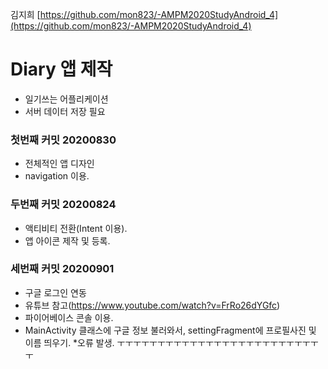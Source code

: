 김지희
[https://github.com/mon823/-AMPM2020StudyAndroid_4](https://github.com/mon823/-AMPM2020StudyAndroid_4)

# Diary 앱 제작
- 일기쓰는 어플리케이션
- 서버 데이터 저장 필요


### 첫번째 커밋 20200830
- 전체적인 앱 디자인
- navigation 이용.


### 두번째 커밋 20200824
- 액티비티 전환(Intent 이용).
- 앱 아이콘 제작 및 등록.


### 세번째 커밋 20200901
- 구글 로그인 연동
- 유튜브 참고(https://www.youtube.com/watch?v=FrRo26dYGfc)
- 파이어베이스 콘솔 이용.
- MainActivity 클래스에 구글 정보 불러와서, settingFragment에 프로필사진 및 이름 띄우기.
*오류 발생. ㅜㅜㅜㅜㅜㅜㅜㅜㅜㅜㅜㅜㅜㅜㅜㅜㅜㅜㅜㅜㅜㅜㅜㅜㅜㅜ
